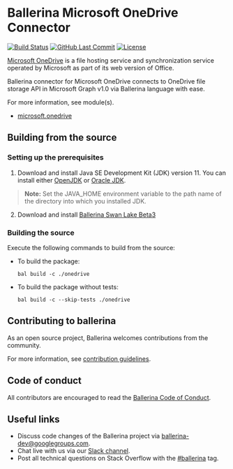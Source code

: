 Ballerina Microsoft OneDrive Connector
===================
[![Build Status](https://github.com/ballerina-platform/module-ballerinax-microsoft.onedrive/workflows/CI/badge.svg)](https://github.com/ballerina-platform/module-ballerinax-msgraph-onedrive/actions?query=workflow%3ACI)
[![GitHub Last Commit](https://img.shields.io/github/last-commit/ballerina-platform/module-ballerinax-microsoft.onedrive.svg)](https://github.com/ballerina-platform/module-ballerinax-msgraph-onedrive/commits/master)
[![License](https://img.shields.io/badge/License-Apache%202.0-blue.svg)](https://opensource.org/licenses/Apache-2.0)

[Microsoft OneDrive](https://www.microsoft.com/en-us/microsoft-365/onedrive/online-cloud-storage) is a file hosting 
service and synchronization service operated by Microsoft as part of its web version of Office.
 
Ballerina connector for Microsoft OneDrive connects to OneDrive file storage API in Microsoft Graph v1.0 via Ballerina 
language with ease.
 
For more information, see module(s).
- [microsoft.onedrive](onedrive/Module.md)
 
## Building from the source
### Setting up the prerequisites
1.  Download and install Java SE Development Kit (JDK) version 11. You can install either [OpenJDK](https://adoptopenjdk.net/) or [Oracle JDK](https://www.oracle.com/java/technologies/javase-jdk11-downloads.html).
   > **Note:** Set the JAVA_HOME environment variable to the path name of the directory into which you installed JDK.
 
2. Download and install [Ballerina Swan Lake Beta3](https://ballerina.io/)
 
### Building the source
 
Execute the following commands to build from the source:
 
- To build the package:
   ```   
   bal build -c ./onedrive
   ```
- To build the package without tests:
   ```
   bal build -c --skip-tests ./onedrive
   ```
## Contributing to ballerina
 
As an open source project, Ballerina welcomes contributions from the community.
 
For more information, see [contribution guidelines](https://github.com/ballerina-platform/ballerina-lang/blob/master/CONTRIBUTING.md).
 
## Code of conduct
 
All contributors are encouraged to read the [Ballerina Code of Conduct](https://ballerina.io/code-of-conduct).
 
## Useful links
 
* Discuss code changes of the Ballerina project via [ballerina-dev@googlegroups.com](mailto:ballerina-dev@googlegroups.com).
* Chat live with us via our [Slack channel](https://ballerina.io/community/slack/).
* Post all technical questions on Stack Overflow with the [#ballerina](https://stackoverflow.com/questions/tagged/ballerina) tag.
